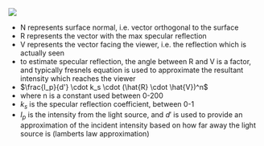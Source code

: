 ![](https://i.imgur.com/pumVbON.png)
- N represents surface normal, i.e. vector orthogonal to the surface
- R represents the vector with the max specular reflection
- V represents the vector facing the viewer, i.e. the reflection which is actually seen
- to estimate specular reflection, the angle between R and V is a factor, and typically fresnels equation is used to approximate the resultant intensity which reaches the viewer
- $\frac{I_p}{d'} \cdot k_s \cdot (\hat{R} \cdot \hat{V})^n$
- where n is a constant used between 0-200
- $k_s$ is the specular reflection coefficient, between 0-1
- $I_p$ is the intensity from the light source, and $d'$ is used to provide an approximation of the incident intensity based on how far away the light source is (lamberts law approximation)